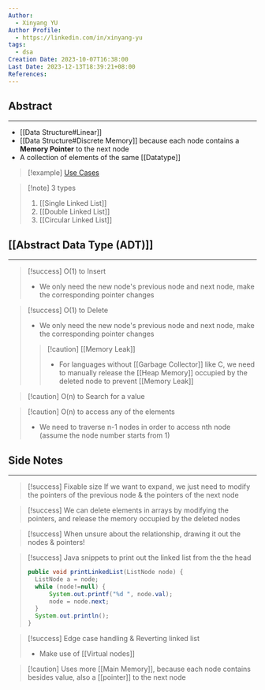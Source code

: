 ```yaml
---
Author:
  - Xinyang YU
Author Profile:
  - https://linkedin.com/in/xinyang-yu
tags:
  - dsa
Creation Date: 2023-10-07T16:38:00
Last Date: 2023-12-13T18:39:21+08:00
References: 
---
```

## Abstract
---
- [[Data Structure#Linear]]
- [[Data Structure#Discrete Memory]] because each node contains a **Memory Pointer** to the next node
- A collection of elements of the same [[Datatype]]


>[!example] [Use Cases](https://github.com/youngyangyang04/leetcode-master#%E9%93%BE%E8%A1%A8)

>[!note] 3 types
>1. [[Single Linked List]]
>2. [[Double Linked List]]
>3. [[Circular Linked List]]


## [[Abstract Data Type (ADT)]]
---
>[!success] O(1) to Insert
>- We only need the new node's previous node and next node, make the corresponding pointer changes

>[!success] O(1) to Delete
>- We only need the new node's previous node and next node, make the corresponding pointer changes
>>[!caution] [[Memory Leak]]
>>- For languages without [[Garbage Collector]] like C, we need to manually release the [[Heap Memory]] occupied by the deleted node to prevent [[Memory Leak]]

>[!caution] O(n) to Search for a value

>[!caution] O(n) to access any of the elements
>- We need to traverse n-1 nodes in order to access nth node (assume the node number starts from 1)

## Side Notes
---
>[!success] Fixable size
>If we want to expand, we just need to modify the pointers of the previous node & the pointers of the next node

>[!success] We can delete elements in arrays by modifying the pointers, and release the memory occupied by the deleted nodes

>[!success] When unsure about the relationship, drawing it out the nodes & pointers!

>[!success] Java snippets to print out the linked list from the the head
>```java
>public void printLinkedList(ListNode node) {
>	ListNode a = node;
>	while (node!=null) {
>		System.out.printf("%d ", node.val);
>		node = node.next;
>	}
>	System.out.println();
>}
>```

>[!success] Edge case handling & Reverting linked list
>- Make use of [[Virtual nodes]]

>[!caution] Uses more [[Main Memory]], because each node contains besides value, also a [[pointer]] to the next node